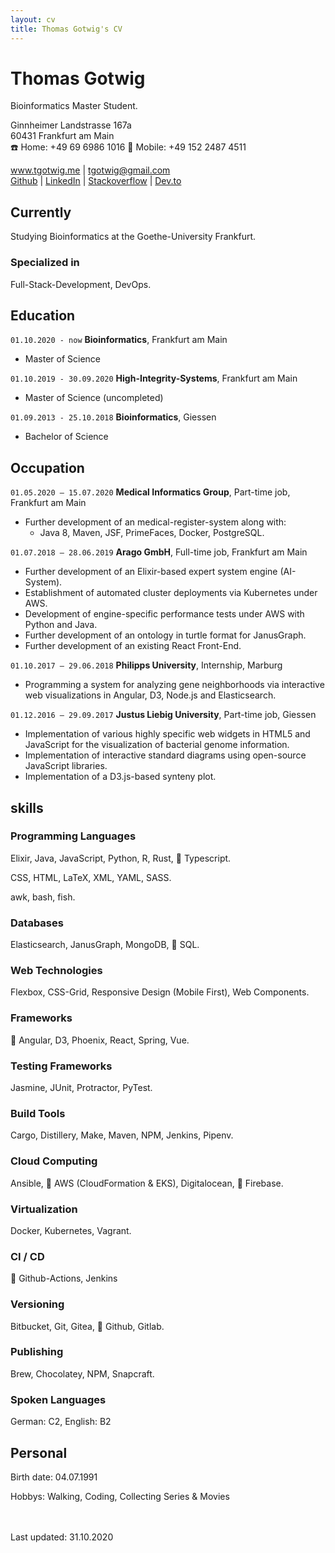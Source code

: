 ```yaml
---
layout: cv
title: Thomas Gotwig's CV
---
```


# Thomas Gotwig

Bioinformatics Master Student.

Ginnheimer Landstrasse 167a
<br>
60431 Frankfurt am Main
<br>
☎️ Home: +49 69 6986 1016 📱 Mobile: +49 152 2487 4511

<div id="webaddress">
  <a href="https://tgotwig.me"><i class="fas fa-home"></i> www.tgotwig.me</a>
  |
  <a href="tgotwig@gmail.com"><i class="fas fa-envelope"></i> tgotwig@gmail.com</a>
  <br>
  <a href="https://github.com/tgotwig"><i class="fab fa-github"></i> Github</a>
  |
  <a href="https://www.linkedin.com/in/tgotwig"><i class="fab fa-linkedin"></i> LinkedIn</a>
  |
  <a href="https://stackoverflow.com/users/6244047/thomas-gotwig"><i class="fab fa-stack-overflow"></i> Stackoverflow</a>
  |
  <a href="https://dev.to/tgotwig"><i class="fab fa-dev"></i> Dev.to</a>
</div>

## Currently

Studying Bioinformatics at the Goethe-University Frankfurt.

### Specialized in

Full-Stack-Development, DevOps.

## Education

`01.10.2020 - now`
**Bioinformatics**, Frankfurt am Main

- Master of Science

`01.10.2019 - 30.09.2020`
**High-Integrity-Systems**, Frankfurt am Main

- Master of Science (uncompleted)

`01.09.2013 - 25.10.2018`
**Bioinformatics**, Giessen

- Bachelor of Science

## Occupation

`01.05.2020 – 15.07.2020`
**Medical Informatics Group**, Part-time job, Frankfurt am Main

- Further development of an medical-register-system along with:
  - Java 8, Maven, JSF, PrimeFaces, Docker, PostgreSQL.

`01.07.2018 – 28.06.2019`
**Arago GmbH**, Full-time job, Frankfurt am Main

- Further development of an Elixir-based expert system engine (AI-System).
- Establishment of automated cluster deployments via Kubernetes under AWS.
- Development of engine-specific performance tests under AWS with Python and Java.
- Further development of an ontology in turtle format for JanusGraph.
- Further development of an existing React Front-End.

`01.10.2017 – 29.06.2018`
**Philipps University**, Internship, Marburg

- Programming a system for analyzing gene neighborhoods via interactive web visualizations in Angular, D3, Node.js and Elasticsearch.

`01.12.2016 – 29.09.2017`
**Justus Liebig University**, Part-time job, Giessen

- Implementation of various highly specific web widgets in HTML5 and JavaScript for the visualization of bacterial genome information.
- Implementation of interactive standard diagrams using open-source JavaScript libraries.
- Implementation of a D3.js-based synteny plot.

## skills

### Programming Languages

Elixir, Java, JavaScript, Python, R, Rust, 🌟 Typescript.

CSS, HTML, LaTeX, XML, YAML, SASS.

awk, bash, fish.

### Databases

Elasticsearch, JanusGraph, MongoDB, 🌟 SQL.

### Web Technologies

Flexbox, CSS-Grid, Responsive Design (Mobile First), Web Components.

### Frameworks

🌟 Angular, D3, Phoenix, React, Spring, Vue.

### Testing Frameworks

Jasmine, JUnit, Protractor, PyTest.

### Build Tools

Cargo, Distillery, Make, Maven, NPM, Jenkins, Pipenv.

### Cloud Computing

Ansible, 🌟 AWS (CloudFormation & EKS), Digitalocean, 🌟 Firebase.

### Virtualization

Docker, Kubernetes, Vagrant.

### CI / CD

🌟 Github-Actions, Jenkins

### Versioning

Bitbucket, Git, Gitea, 🌟 Github, Gitlab.

### Publishing

Brew, Chocolatey, NPM, Snapcraft.

### Spoken Languages

German: C2, English: B2

## Personal

Birth date: 04.07.1991

Hobbys: Walking, Coding, Collecting Series & Movies

<br><br>
Last updated: 31.10.2020
